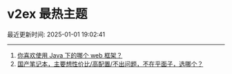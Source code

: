 # v2ex 最热主题

最近更新时间: 2025-01-01 19:02:41

--- 
1. [你喜欢使用 Java 下的哪个 web 框架？](https://www.v2ex.com/t/1101726) 
2. [国产笔记本，主要想性价比/高配置/不出问题，不在乎面子，选哪个？](https://www.v2ex.com/t/1101747) 
